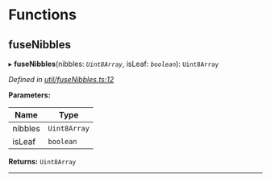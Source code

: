 

# Functions

<a id="fusenibbles"></a>

##  fuseNibbles

▸ **fuseNibbles**(nibbles: *`Uint8Array`*, isLeaf: *`boolean`*): `Uint8Array`

*Defined in [util/fuseNibbles.ts:12](https://github.com/polkadot-js/common/blob/5bc4ea2/packages/trie-codec/src/util/fuseNibbles.ts#L12)*

**Parameters:**

| Name | Type |
| ------ | ------ |
| nibbles | `Uint8Array` |
| isLeaf | `boolean` |

**Returns:** `Uint8Array`

___

